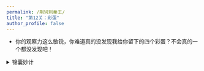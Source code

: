 ```yaml
---
permalink: /荆轲刺秦王/
title: "第12关：彩蛋"
author_profile: false
---
```


- 你的观察力这么敏锐，你难道真的没发现我给你留下的四个彩蛋？不会真的一个都没发现吧！

<details>
  <summary>锦囊妙计</summary>
  <p>
  好吧，让你找这四个彩蛋可能太难了，这就像刚出新手村的小喽喽遇到了游戏最终Boss一样，正好，我手头遇到了四个难题，如果你找不到对应的彩蛋，请你帮我解决一下这四个难题吧，我会感谢你的。他们分别是`iceball`,`letter`,`bottle`,`dance`
  </p>
</details>